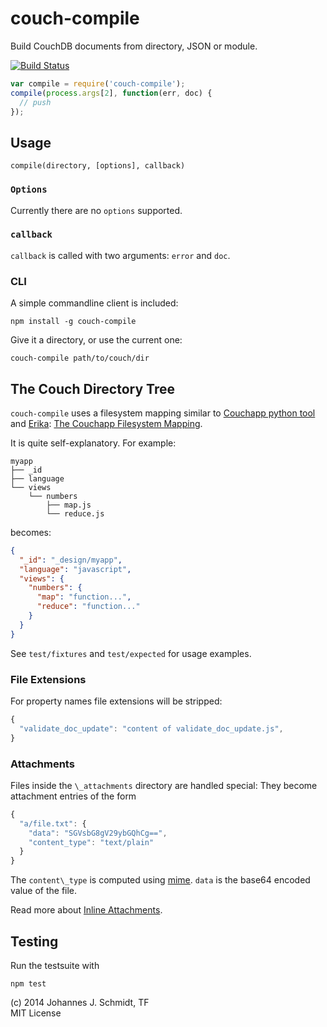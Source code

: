 # couch-compile
Build CouchDB documents from directory, JSON or module.

[![Build Status](https://secure.travis-ci.org/jo/couch-compile.png?branch=master)](http://travis-ci.org/jo/couch-compile)

```js
var compile = require('couch-compile');
compile(process.args[2], function(err, doc) {
  // push
});
```

## Usage
`compile(directory, [options], callback)`

### `Options`
Currently there are no `options` supported.

### `callback`
`callback` is called with two arguments: `error` and `doc`.

### CLI
A simple commandline client is included:
```shell
npm install -g couch-compile
```

Give it a directory, or use the current one:
```shell
couch-compile path/to/couch/dir
```


## The Couch Directory Tree
`couch-compile` uses a filesystem mapping similar to [Couchapp python tool](http://couchapp.org/page/couchapp-python)
and [Erika](https://github.com/benoitc/erica):
[The Couchapp Filesystem Mapping](http://couchapp.org/page/filesystem-mapping).

It is quite self-explanatory. For example:

```shell
myapp
├── _id
├── language
└── views
    └── numbers
        ├── map.js
        └── reduce.js
```

becomes:
```json
{
  "_id": "_design/myapp",
  "language": "javascript",
  "views": {
    "numbers": {
      "map": "function...",
      "reduce": "function..."
    }
  }
}
```

See `test/fixtures` and `test/expected` for usage examples.

### File Extensions
For property names file extensions will be stripped:

```js
{
  "validate_doc_update": "content of validate_doc_update.js",
}
```

### Attachments
Files inside the `\_attachments` directory are handled special:
They become attachment entries of the form

```js
{
  "a/file.txt": {
    "data": "SGVsbG8gV29ybGQhCg==",
    "content_type": "text/plain"
  }
}
```

The `content\_type` is computed using [mime](https://github.com/broofa/node-mime).
`data` is the base64 encoded value of the file.

Read more about [Inline Attachments](http://wiki.apache.org/couchdb/HTTP_Document_API#Inline_Attachments).


## Testing
Run the testsuite with
```shell
npm test
```

(c) 2014 Johannes J. Schmidt, TF  
MIT License
